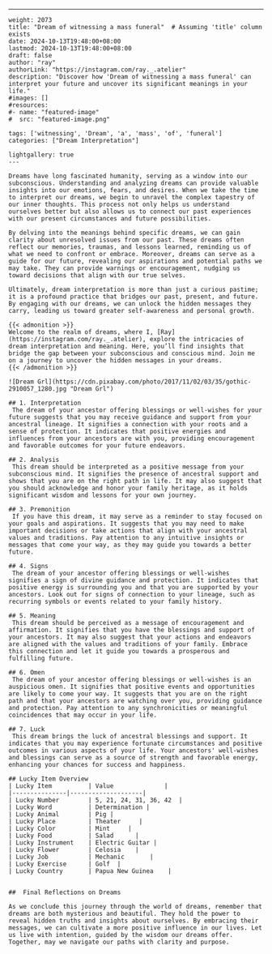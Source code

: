 ---
    weight: 2073
    title: "Dream of witnessing a mass funeral"  # Assuming 'title' column exists
    date: 2024-10-13T19:48:00+08:00
    lastmod: 2024-10-13T19:48:00+08:00
    draft: false
    author: "ray"
    authorLink: "https://instagram.com/ray._.atelier"
    description: "Discover how 'Dream of witnessing a mass funeral' can interpret your future and uncover its significant meanings in your life."
    #images: []
    #resources:
    #- name: "featured-image"
    #  src: "featured-image.png"
    
    tags: ['witnessing', 'Dream', 'a', 'mass', 'of', 'funeral']
    categories: ["Dream Interpretation"]
    
    lightgallery: true
    ---
    
    Dreams have long fascinated humanity, serving as a window into our subconscious. Understanding and analyzing dreams can provide valuable insights into our emotions, fears, and desires. When we take the time to interpret our dreams, we begin to unravel the complex tapestry of our inner thoughts. This process not only helps us understand ourselves better but also allows us to connect our past experiences with our present circumstances and future possibilities.
    
    By delving into the meanings behind specific dreams, we can gain clarity about unresolved issues from our past. These dreams often reflect our memories, traumas, and lessons learned, reminding us of what we need to confront or embrace. Moreover, dreams can serve as a guide for our future, revealing our aspirations and potential paths we may take. They can provide warnings or encouragement, nudging us toward decisions that align with our true selves.
    
    Ultimately, dream interpretation is more than just a curious pastime; it is a profound practice that bridges our past, present, and future. By engaging with our dreams, we can unlock the hidden messages they carry, leading us toward greater self-awareness and personal growth.
    
    {{< admonition >}}
    Welcome to the realm of dreams, where I, [Ray](https://instagram.com/ray._.atelier), explore the intricacies of dream interpretation and meaning. Here, you’ll find insights that bridge the gap between your subconscious and conscious mind. Join me on a journey to uncover the hidden messages in your dreams.
    {{< /admonition >}}
    
    ![Dream Grl](https://cdn.pixabay.com/photo/2017/11/02/03/35/gothic-2910057_1280.jpg "Dream Grl")
    
    ## 1. Interpretation
     The dream of your ancestor offering blessings or well-wishes for your future suggests that you may receive guidance and support from your ancestral lineage. It signifies a connection with your roots and a sense of protection. It indicates that positive energies and influences from your ancestors are with you, providing encouragement and favorable outcomes for your future endeavors. 
    
    ## 2. Analysis
     This dream should be interpreted as a positive message from your subconscious mind. It signifies the presence of ancestral support and shows that you are on the right path in life. It may also suggest that you should acknowledge and honor your family heritage, as it holds significant wisdom and lessons for your own journey.
    
    ## 3. Premonition
     If you have this dream, it may serve as a reminder to stay focused on your goals and aspirations. It suggests that you may need to make important decisions or take actions that align with your ancestral values and traditions. Pay attention to any intuitive insights or messages that come your way, as they may guide you towards a better future.
    
    ## 4. Signs
     The dream of your ancestor offering blessings or well-wishes signifies a sign of divine guidance and protection. It indicates that positive energy is surrounding you and that you are supported by your ancestors. Look out for signs of connection to your lineage, such as recurring symbols or events related to your family history.
    
    ## 5. Meaning
     This dream should be perceived as a message of encouragement and affirmation. It signifies that you have the blessings and support of your ancestors. It may also suggest that your actions and endeavors are aligned with the values and traditions of your family. Embrace this connection and let it guide you towards a prosperous and fulfilling future.
    
    ## 6. Omen
     The dream of your ancestor offering blessings or well-wishes is an auspicious omen. It signifies that positive events and opportunities are likely to come your way. It suggests that you are on the right path and that your ancestors are watching over you, providing guidance and protection. Pay attention to any synchronicities or meaningful coincidences that may occur in your life.
    
    ## 7. Luck
     This dream brings the luck of ancestral blessings and support. It indicates that you may experience fortunate circumstances and positive outcomes in various aspects of your life. Your ancestors' well-wishes and blessings can serve as a source of strength and favorable energy, enhancing your chances for success and happiness.
    
    ## Lucky Item Overview
    | Lucky Item          | Value              |
    |---------------|--------------------|
    | Lucky Number        | 5, 21, 24, 31, 36, 42  |
    | Lucky Word          | Determination |
    | Lucky Animal        | Pig |
    | Lucky Place         | Theater     |
    | Lucky Color         | Mint     |
    | Lucky Food          | Salad      |
    | Lucky Instrument    | Electric Guitar |
    | Lucky Flower        | Celosia    |
    | Lucky Job           | Mechanic       |
    | Lucky Exercise      | Golf  |
    | Lucky Country       | Papua New Guinea    |
    
    
    ##  Final Reflections on Dreams
    
    As we conclude this journey through the world of dreams, remember that dreams are both mysterious and beautiful. They hold the power to reveal hidden truths and insights about ourselves. By embracing their messages, we can cultivate a more positive influence in our lives. Let us live with intention, guided by the wisdom our dreams offer. Together, may we navigate our paths with clarity and purpose.
    